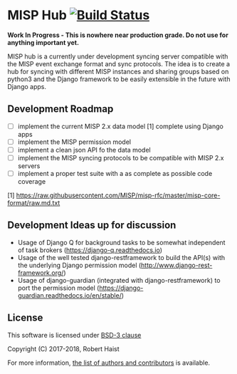 # MISP Hub [![Build Status](https://travis-ci.org/rhaist/misp-hub.svg?branch=master)](https://travis-ci.org/rhaist/misp-hub)

**Work In Progress - This is nowhere near production grade. Do not use for anything important yet.**

MISP hub is a currently under development syncing server compatible with the
MISP event exchange format and sync protocols. The idea is to create a hub for
syncing with different MISP instances and sharing groups based on python3 and
the Django framework to be easily extensible in the future with Django apps.


## Development Roadmap

- [ ] implement the current MISP 2.x data model [1] complete using Django apps
- [ ] implement the MISP permission model
- [ ] implement a clean json API fo the data model
- [ ] implement the MISP syncing protocols to be compatible with MISP 2.x servers
- [ ] implement a proper test suite with a as complete as possible code coverage

[1] https://raw.githubusercontent.com/MISP/misp-rfc/master/misp-core-format/raw.md.txt

## Development Ideas up for discussion

* Usage of Django Q for background tasks to be somewhat independent of task
brokers (https://django-q.readthedocs.io)
* Usage of the well tested django-restframework to build the API(s) with the
underlying Django permission model (http://www.django-rest-framework.org/)
* Usage of django-guardian (integrated with django-restframework) to port the
permission model (https://django-guardian.readthedocs.io/en/stable/)

## License

This software is licensed under [BSD-3 clause](https://opensource.org/licenses/BSD-3-Clause)

Copyright (C) 2017-2018, Robert Haist

For more information, [the list of authors and contributors](AUTHORS) is available.
